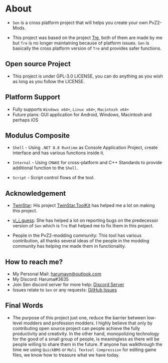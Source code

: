 # About

-   `Sen` is a cross platform project that will helps you create your own PvZ2-Mods.

-   This project was based on the project [Tre](https://github.com/Haruma-VN/Tre), both of them are made by me but `Tre` is no longer maintaining because of platform issues. `Sen` is basically the cross platform version of `Tre` and provides safer functions.

## Open source Project

-   This project is under GPL-3.0 LICENSE, you can do anything as you wish as long as you follow the LICENSE.

## Platform Support

-   Fully supports `Windows x64+`, `Linux x64+`, `Macintosh x64+`
-   Future plans: GUI application for Android, Windows, Macintosh and perhaps iOS

## Modulus Composite

-   `Shell` - Using `.NET 8.0 Runtime` as Console Application Project, create interface and has various functions inside it.

-   `Internal` - Using `CMAKE` for cross-platform and C++ Standards to provide additional function to the `Shell`.

-   `Script` - Script control flows of the tool.

## Acknowledgement

-   [TwinStar](https://github.com/twinkles-twinstar/): His project [TwinStar.ToolKit](https://github.com/twinkles-twinstar/TwinStar.ToolKit) has helped me a lot on making this project.

-   [vi_i_guess](https://github.com/viiguess): She has helped a lot on reporting bugs on the predecessor version of `Sen` which is `Tre` that helped me to fix them in this project.

-   People in the PvZ2-modding community: This tool has various contribution, all thanks several ideas of the people in the modding community has helping me made them in functionality.

## How to reach me?

-   My Personal Mail: harumavn@outlook.com
-   My Discord: Haruma#3635
-   Join Sen discord server for more help: [Discord Server](https://discord.gg/UKJK3j7KGn)
-   Issues relate to `Sen` or any requests: [GitHub Issues](https://github.com/Haruma-VN/Sen/issues)

## Final Words

-   The purpose of this project just one, reduce the barrier between low-level modders and profession modders. I highly believe that only by contributing open source project can people achieve the fully productivity and creativity. In the other hand, monopolizing technology for the good of a small group of people, is meaningless as there will be people willing to share them in the future. If anyone has walkthrough the time we using `QuickBMS` or `Mali Textool Compression` for editing game files, we know how to treasure what we have today.
